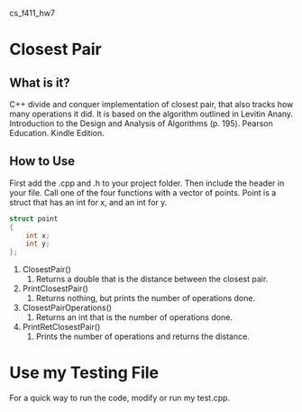 cs_f411_hw7

# Closest Pair

## What is it?

C++ divide and conquer implementation of closest pair, that also tracks how many
operations it did. It is based on the algorithm outlined in Levitin Anany.
Introduction to the Design and Analysis of Algorithms (p. 195). Pearson
Education. Kindle Edition.

## How to Use

First add the .cpp and .h to your project folder. Then include the header in
your file. Call one of the four functions with a vector of points. Point is a
struct that has an int for x, and an int for y.

```c++
struct point
{
    int x;
    int y;
};
```

1. ClosestPair()
    1. Returns a double that is the distance between the closest pair.
1. PrintClosestPair()
    1. Returns nothing, but prints the number of operations done.
1. ClosestPairOperations()
    1. Returns an int that is the number of operations done.
1. PrintRetClosestPair()
    1. Prints the number of operations and returns the distance.

# Use my Testing File

For a quick way to run the code, modify or run my test.cpp.
